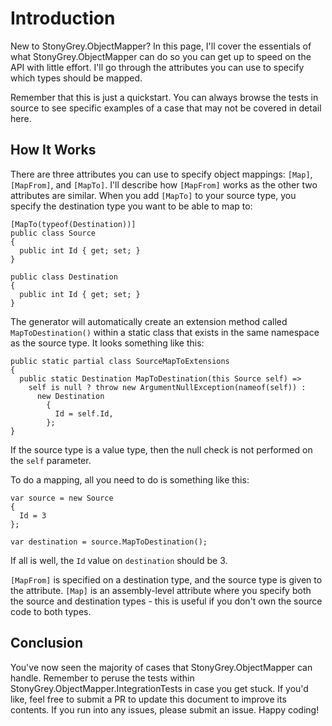 # Introduction
New to StonyGrey.ObjectMapper? In this page, I'll cover the essentials of what StonyGrey.ObjectMapper can do so you can get up to speed on the API with little effort. I'll go through the attributes you can use to specify which types should be mapped.

Remember that this is just a quickstart. You can always browse the tests in source to see specific examples of a case that may not be covered in detail here.

## How It Works
There are three attributes you can use to specify object mappings: `[Map]`, `[MapFrom]`, and `[MapTo]`. I'll describe how `[MapFrom]` works as the other two attributes are similar. When you add `[MapTo]` to your source type, you specify the destination type you want to be able to map to:
```
[MapTo(typeof(Destination))]
public class Source
{
  public int Id { get; set; }
}

public class Destination
{
  public int Id { get; set; }
}
```
The generator will automatically create an extension method called `MapToDestination()` within a static class that exists in the same namespace as the source type. It looks something like this:
```
public static partial class SourceMapToExtensions
{
  public static Destination MapToDestination(this Source self) =>
    self is null ? throw new ArgumentNullException(nameof(self)) :
      new Destination
        {
          Id = self.Id,
        };
}
```
If the source type is a value type, then the null check is not performed on the `self` parameter.

To do a mapping, all you need to do is something like this:
```
var source = new Source
{
  Id = 3
};

var destination = source.MapToDestination();
```
If all is well, the `Id` value on `destination` should be 3.

`[MapFrom]` is specified on a destination type, and the source type is given to the attribute. `[Map]` is an assembly-level attribute where you specify both the source and destination types - this is useful if you don't own the source code to both types.

## Conclusion
You've now seen the majority of cases that StonyGrey.ObjectMapper can handle. Remember to peruse the tests within StonyGrey.ObjectMapper.IntegrationTests in case you get stuck. If you'd like, feel free to submit a PR to update this document to improve its contents. If you run into any issues, please submit an issue. Happy coding!
